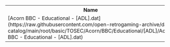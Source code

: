 <table>
<tr><th>Name</th><th>Size</th></tr>
<tr><td>[Acorn BBC - Educational - [ADL].dat](https://raw.githubusercontent.com/open-retrogaming-archive/dat-catalog/main/root/basic/TOSEC/Acorn/BBC/Educational/[ADL]/Acorn BBC - Educational - [ADL].dat)</td><td>2611</td></tr>
</table>
